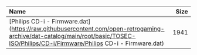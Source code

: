 |Name|Size|
|:---|---:|
|[Philips CD-i - Firmware.dat](https://raw.githubusercontent.com/open-retrogaming-archive/dat-catalog/main/root/basic/TOSEC-ISO/Philips/CD-i/Firmware/Philips CD-i - Firmware.dat)|1941|
